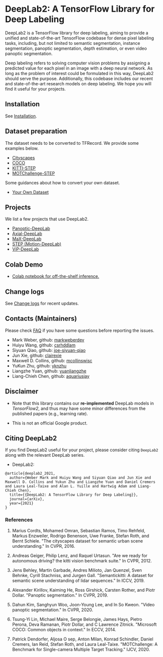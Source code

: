 # DeepLab2: A TensorFlow Library for Deep Labeling

DeepLab2 is a TensorFlow library for deep labeling, aiming to provide a
unified and state-of-the-art TensorFlow codebase for dense pixel labeling tasks,
including, but not limited to semantic segmentation, instance segmentation,
panoptic segmentation, depth estimation, or even video panoptic segmentation.

Deep labeling refers to solving computer vision problems by assigning a
predicted value for each pixel in an image with a deep neural network. As
long as the problem of interest could be formulated in this way, DeepLab2
should serve the purpose. Additionally, this codebase includes our recent and
state-of-the-art research models on deep labeling. We hope you will find it
useful for your projects.

## Installation

See [Installation](g3doc/setup/installation.md).

## Dataset preparation

The dataset needs to be converted to TFRecord. We provide some examples below.

* <a href='g3doc/setup/cityscapes.md'>Cityscapes</a><br>
* <a href='g3doc/setup/coco.md'>COCO</a><br>
* <a href='g3doc/setup/kitti_step.md'>KITTI-STEP</a><br>
* <a href='g3doc/setup/motchallenge_step.md'>MOTChallenge-STEP</a><br>

Some guidances about how to convert your own dataset.

* <a href='g3doc/setup/your_own_dataset.md'>Your Own Dataset</a><br>

## Projects

We list a few projects that use DeepLab2.

* <a href='g3doc/projects/panoptic_deeplab.md'>Panoptic-DeepLab</a><br>
* <a href='g3doc/projects/axial_deeplab.md'>Axial-DeepLab</a><br>
* <a href='g3doc/projects/max_deeplab.md'>MaX-DeepLab</a><br>
* <a href='g3doc/projects/motion_deeplab.md'>STEP (Motion-DeepLab)</a><br>
* <a href='g3doc/projects/vip_deeplab.md'>ViP-DeepLab</a><br>

## Colab Demo

*   <a href='https://colab.research.google.com/github/google-research/deeplab2/blob/main/DeepLab_Demo.ipynb'>Colab notebook for off-the-shelf inference.</a><br>

## Change logs

See [Change logs](g3doc/change_logs.md) for recent updates.

## Contacts (Maintainers)

Please check <a href='g3doc/faq.md'>FAQ</a> if you have some questions before
reporting the issues.<br>

* Mark Weber, github: [markweberdev](https://github.com/markweberdev)
* Huiyu Wang, github: [csrhddlam](https://github.com/csrhddlam)
* Siyuan Qiao, github: [joe-siyuan-qiao](https://github.com/joe-siyuan-qiao)
* Jun Xie, github: [clairexie](https://github.com/clairexie)
* Maxwell D. Collins, github: [mcollinswisc](https://github.com/mcollinswisc)
* YuKun Zhu, github: [yknzhu](https://github.com/YknZhu)
* Liangzhe Yuan, github: [yuanliangzhe](https://github.com/yuanliangzhe)
* Liang-Chieh Chen, github: [aquariusjay](https://github.com/aquariusjay)

## Disclaimer

* Note that this library contains our **re-implemented** DeepLab models in
*TensorFlow2*, and thus may have some minor differences from the published
papers (e.g., learning rate).

* This is not an official Google product.

## Citing DeepLab2

If you find DeepLab2 useful for your project, please consider citing
`DeepLab2` along with the relevant DeepLab series.

* DeepLab2:

```
@article{deeplab2_2021,
  author={Weber Mark and Huiyu Wang and Siyuan Qiao and Jun Xie and Maxwell D. Collins and Yukun Zhu and Liangzhe Yuan and Daniel Cremers and Laura Leal-Taixe and Alan L. Yuille and Hartwig Adam and Liang-Chieh Chen},
  title={{DeepLab2: A TensorFlow Library for Deep Labeling}},
  journal={arXiv},
  year={2021}
}

```

### References

1. Marius Cordts, Mohamed Omran, Sebastian Ramos, Timo Rehfeld, Markus
   Enzweiler, Rodrigo Benenson, Uwe Franke, Stefan Roth, and Bernt Schiele.
   "The cityscapes dataset for semantic urban scene understanding." In CVPR,
   2016.

2. Andreas Geiger, Philip Lenz, and Raquel Urtasun. "Are we ready for
   autonomous driving? the kitti vision benchmark suite." In CVPR, 2012.

3. Jens Behley, Martin Garbade, Andres Milioto, Jan Quenzel, Sven Behnke,
   Cyrill Stachniss, and Jurgen Gall. "Semantickitti: A dataset for semantic
   scene understanding of lidar sequences." In ICCV, 2019.

4. Alexander Kirillov, Kaiming He, Ross Girshick, Carsten Rother, and Piotr
   Dollar. "Panoptic segmentation." In CVPR, 2019.

5. Dahun Kim, Sanghyun Woo, Joon-Young Lee, and In So Kweon. "Video panoptic
   segmentation." In CVPR, 2020.

6. Tsung-Yi Lin, Michael Maire, Serge Belongie, James Hays, Pietro Perona,
   Deva Ramanan, Piotr Dollar, and C Lawrence Zitnick. "Microsoft COCO:
   Common objects in context." In ECCV, 2014.

7. Patrick Dendorfer, Aljosa O sep, Anton Milan, Konrad Schindler, Daniel
   Cremers, Ian Reid, Stefan Roth, and Laura Leal-Taixe. "MOTChallenge: A
   Benchmark for Single-camera Multiple Target Tracking." IJCV, 2020.
